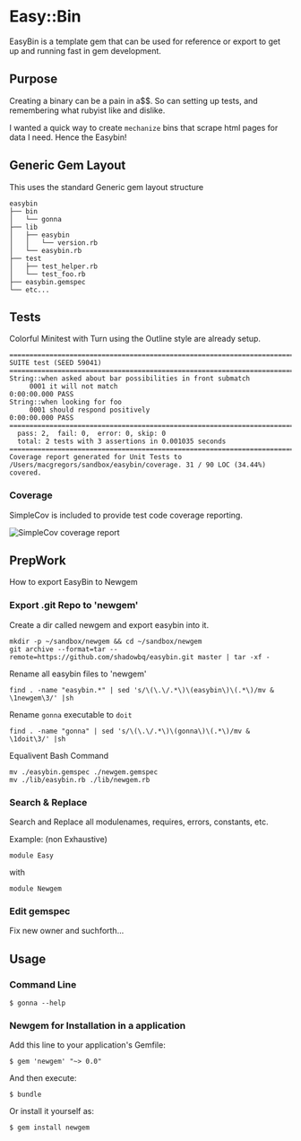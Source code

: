 # Easy::Bin

EasyBin is a template gem that can be used for reference or export to get up and running fast in gem development.

## Purpose

Creating a binary can be a pain in a$$. So can setting up tests, and remembering what rubyist like and dislike.

I wanted a quick way to create `mechanize` bins that scrape html pages for data I need. Hence the Easybin!

## Generic Gem Layout

This uses the standard Generic gem layout structure

```
easybin
├── bin
│   └── gonna
├── lib
│   ├── easybin
│   │   └── version.rb
│   └── easybin.rb
├── test
│   ├── test_helper.rb
│   └── test_foo.rb
├── easybin.gemspec
└── etc...
```

## Tests

Colorful Minitest with Turn using the Outline style are already setup.

```
==============================================================================
SUITE test (SEED 59041)
==============================================================================
String::when asked about bar possibilities in front submatch
     0001 it will not match                                    0:00:00.000 PASS
String::when looking for foo
     0001 should respond positively                            0:00:00.000 PASS
==============================================================================
  pass: 2,  fail: 0,  error: 0, skip: 0
  total: 2 tests with 3 assertions in 0.001035 seconds
==============================================================================
Coverage report generated for Unit Tests to /Users/macgregors/sandbox/easybin/coverage. 31 / 90 LOC (34.44%) covered.
````

### Coverage

SimpleCov is included to provide test code coverage reporting.

![SimpleCov coverage report](http://colszowka.github.com/simplecov/devise_result-0.5.3.png)



## PrepWork

How to export EasyBin to Newgem

### Export .git Repo to 'newgem'

Create a dir called newgem and export easybin into it.

```shell
mkdir -p ~/sandbox/newgem && cd ~/sandbox/newgem
git archive --format=tar --remote=https://github.com/shadowbq/easybin.git master | tar -xf -
```

Rename all easybin files to 'newgem'

`find . -name "easybin.*" | sed 's/\(\.\/.*\)\(easybin\)\(.*\)/mv & \1newgem\3/' |sh`

Rename `gonna` executable to `doit`

`find . -name "gonna" | sed 's/\(\.\/.*\)\(gonna\)\(.*\)/mv & \1doit\3/' |sh`

Equalivent Bash Command

```shell
mv ./easybin.gemspec ./newgem.gemspec
mv ./lib/easybin.rb ./lib/newgem.rb 
```

### Search & Replace

Search and Replace all modulenames, requires, errors, constants, etc.

Example: (non Exhaustive)

`module Easy`

with 

`module Newgem`

### Edit gemspec

Fix new owner and suchforth...

## Usage

### Command Line

	$ gonna --help

###  Newgem for Installation in a application

Add this line to your application's Gemfile:

    $ gem 'newgem' "~> 0.0"

And then execute:

    $ bundle

Or install it yourself as:

    $ gem install newgem


